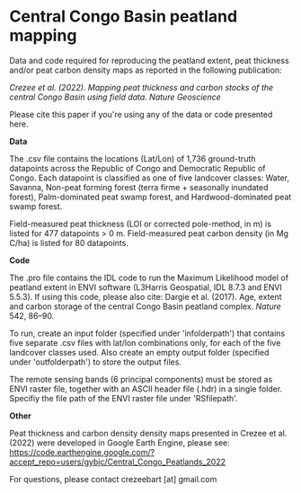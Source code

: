 # Central Congo Basin peatland mapping

Data and code required for reproducing the peatland extent, peat thickness and/or peat carbon density maps as reported in the following publication:

*Crezee et al. (2022). Mapping peat thickness and carbon stocks of the central Congo Basin using field data. Nature Geoscience*

Please cite this paper if you're using any of the data or code presented here.

**Data**

The .csv file contains the locations (Lat/Lon) of 1,736 ground-truth datapoints across the Republic of Congo and Democratic Republic of Congo. 
Each datapoint is classified as one of five landcover classes: 
Water, Savanna, Non-peat forming forest (terra firme + seasonally inundated forest), Palm-dominated peat swamp forest, and Hardwood-dominated peat swamp forest.

Field-measured peat thickness (LOI or corrected pole-method, in m) is listed for 477 datapoints > 0 m. 
Field-measured peat carbon density (in Mg C/ha) is listed for 80 datapoints.

**Code**

The .pro file contains the IDL code to run the Maximum Likelihood model of peatland extent in ENVI software (L3Harris Geospatial, IDL 8.7.3 and ENVI 5.5.3). If using this code, please also cite: Dargie et al. (2017). Age, extent and carbon storage of the central Congo Basin peatland complex. *Nature* 542, 86–90.

To run, create an input folder (specified under 'infolderpath') that contains five separate .csv files with lat/lon combinations only, for each of the five landcover classes used. Also create an empty output folder (specified under 'outfolderpath') to store the output files.

The remote sensing bands (6 principal components) must be stored as ENVI raster file, together with an ASCII header file (.hdr) in a single folder. Specifiy the file path of the ENVI raster file under 'RSfilepath'.

**Other**

Peat thickness and carbon density density maps presented in Crezee et al. (2022) were developed in Google Earth Engine, please see: 
https://code.earthengine.google.com/?accept_repo=users/gybjc/Central_Congo_Peatlands_2022

For questions, please contact crezeebart [at] gmail.com
